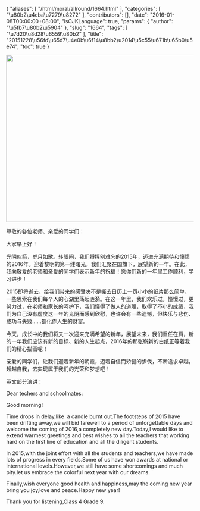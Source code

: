 {
    "aliases": [
        "/html/moral/allround/1664.html"
    ],
    "categories": [
        "\u80b2\u4eba\u7279\u8272"
    ],
    "contributors": [],
    "date": "2016-01-08T00:00:00+08:00",
    "isCJKLanguage": true,
    "params": {
        "author": "\u5fb7\u80b2\u5904"
    },
    "slug": "1664",
    "tags": [
        "\u7d20\u8d28\u6559\u80b2"
    ],
    "title": "20151228\u56fd\u65d7\u4e0b\u6f14\u8bb2\u2014\u5c55\u671b\u65b0\u5e74",
    "toc": true
}


<img
    src="https://cdn.tfls.online/mirror/full/180167a5bd900455b84e50f6d9351a8025d1029f.jpg"
    style="display:block;margin-left:auto;margin-right:auto;"
    decoding="async"
    fetchpriority="auto"
    loading="lazy"
    height="450"
    width="600"
/>




 




尊敬的各位老师、亲爱的同学们：




大家早上好！




光阴似箭，岁月如歌。转眼间，我们将挥别难忘的2015年，迈进充满期待和憧憬的2016年。迎着黎明的第一缕曙光，我们汇聚在国旗下，展望新的一年。在此，我向敬爱的老师和亲爱的同学们表示新年的祝福！愿你们新的一年里工作顺利，学习进步！




2015即将逝去，给我们带来的感受决不是撕去日历上一页小小的纸片那么简单，一些思索在我们每个人的心湖里荡起涟漪。在这一年里，我们欢乐过，憧憬过，更努力过，在老师和家长的呵护下，我们懂得了做人的道理，取得了不小的成绩，我们为自己没有虚度这一年的光阴而感到欣慰，也许会有一些遗憾，但快乐与悲伤、成功与失败……都化作人生的财富。




今天，成长中的我们将又一次迎来充满希望的新年，展望未来，我们重任在肩，新的一年我们应该有新的目标、新的人生起点，2016年的那张崭新的白纸正等着我们的精心描画呢！




亲爱的同学们，让我们迎着新年的朝霞，迈着自信而矫健的步伐，不断追求卓越，超越自我，去实现属于我们的光荣和梦想吧！




  





英文部分演讲：




Dear techers and schoolmates:




Good morning!




Time drops in delay,like  a candle burnt out.The footsteps of 2015 have been drifting away,we will bid farewell to a period of unforgettable days and welcome the coming of 2016,a completely new day.Today,I would like to extend warmest greetings and best wishes to all the teachers that working hard on the first line of education and all the diligent students.




In 2015,with the joint effort with all the students and teachers,we have made lots of progress in every fields.Some of us have won awards at national or international levels.However,we still have some shortcomings and much pity.let us embrace the colorful next year with our dreams.




Finally,wish everyone good health and happiness,may the coming new year bring you joy,love and peace.Happy new year!




Thank you for listening,Class 4 Grade 9.




  



